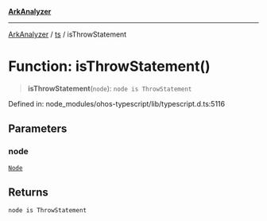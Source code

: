 [**ArkAnalyzer**](../../../../README.md)

***

[ArkAnalyzer](../../../../globals.md) / [ts](../README.md) / isThrowStatement

# Function: isThrowStatement()

> **isThrowStatement**(`node`): `node is ThrowStatement`

Defined in: node\_modules/ohos-typescript/lib/typescript.d.ts:5116

## Parameters

### node

[`Node`](../interfaces/Node.md)

## Returns

`node is ThrowStatement`
